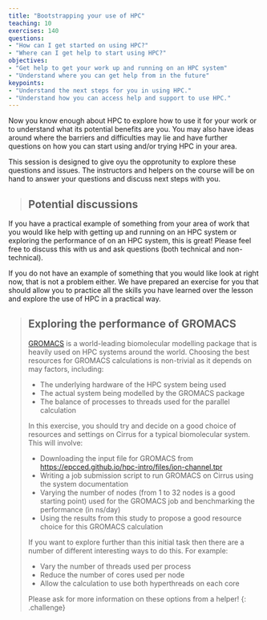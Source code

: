 ```yaml
---
title: "Bootstrapping your use of HPC"
teaching: 10
exercises: 140
questions:
- "How can I get started on using HPC?"
- "Where can I get help to start using HPC?"
objectives:
- "Get help to get your work up and running on an HPC system"
- "Understand where you can get help from in the future"
keypoints:
- "Understand the next steps for you in using HPC."
- "Understand how you can access help and support to use HPC."
---
```


Now you know enough about HPC to explore how to use it for your work or to understand
what its potential benefits are you. You may also have ideas around where the 
barriers and difficulties may lie and have further questions on how you can 
start using and/or trying HPC in your area.

This session is designed to give oyu the opprotunity to explore these questions and
issues. The instructors and helpers on the course will be on hand to answer your
questions and discuss next steps with you.

> ## Potential discussions
>
> 

If you have a practical example of something from your area of work that you would like
help with getting up and running on an HPC system or exploring the performance of
on an HPC system, this is great! Please feel free to discuss this with us and ask
questions (both technical and non-technical).

If you do not have an example of something that you would like look at right now, that
is not a problem either. We have prepared an exercise for you that should allow you to 
practice all the skills you have learned over the lesson and explore the use of HPC
in a practical way.

> ## Exploring the performance of GROMACS
>
> [GROMACS](http://www.gromacs.org) is a world-leading biomolecular modelling package
> that is heavily used on HPC systems around the world. Choosing the best resources
> for GROMACS calculations is non-trivial as it depends on may factors, including:
>
> - The underlying hardware of the HPC system being used
> - The actual system being modelled by the GROMACS package
> - The balance of processes to threads used for the parallel calculation
>
> In this exercise, you should try and decide on a good choice of resources and settings
> on Cirrus for a typical biomolecular system. This will involve:
>
> - Downloading the input file for GROMACS from https://epcced.github.io/hpc-intro/files/ion-channel.tpr
> - Writing a job submission script to run GROMACS on Cirrus using the system documentation
> - Varying the number of nodes (from 1 to 32 nodes is a good starting point) used for the GROMACS job
>   and benchmarking the performance (in ns/day)
> - Using the results from this study to propose a good resource choice for this GROMACS calculation
>
> If you want to explore further than this initial task then there are a number of 
> different interesting ways to do this. For example:
> 
> - Vary the number of threads used per process
> - Reduce the number of cores used per node
> - Allow the calculation to use both hyperthreads on each core
>
> Please ask for more information on these options from a helper!
{: .challenge}

